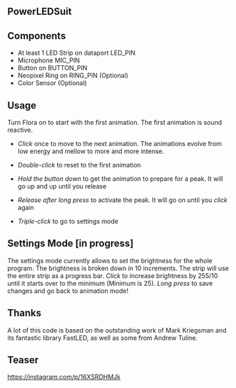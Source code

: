PowerLEDSuit
-

Components
--
* At least 1 LED Strip on dataport LED_PIN
* Microphone MIC_PIN
* Button on BUTTON_PIN
* Neopixel Ring on RING_PIN (Optional)
* Color Sensor (Optional)

Usage 
--
Turn Flora on to start with the first animation. The first animation is sound reactive.

- *Click* once to move to the next animation. 
The animations evolve from low energy and mellow to more and more intense. 

- *Double-click* to reset to the first animation

- *Hold the button down* to get the animation to prepare for a peak. It will go up and up until you release

- *Release after long press* to activate the peak. It will go on until you *click* again

- *Triple-click* to go to settings mode 

Settings Mode [in progress]
--
The settings mode currently allows to set the brightness for the whole program. The brightness is broken down in 10 increments. The strip will use the entire strip as a progress bar. 
*Click* to increase brightness by 255/10 until it starts over to the minimum (Minimum is 25).
*Long press* to save changes and go back to animation mode!

Thanks
--
A lot of this code is based on the outstanding work of Mark Kriegsman and its fantastic library FastLED, as well as some from Andrew Tuline. 

Teaser 
--
https://instagram.com/p/16XSRDHMJk 
